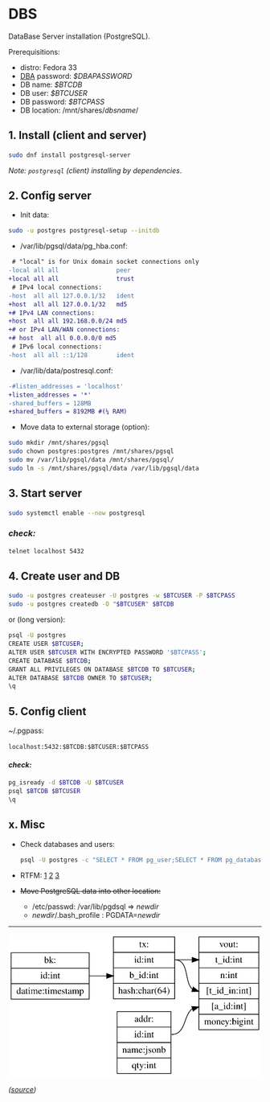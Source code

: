 # DBS
DataBase Server installation (PostgreSQL).

Prerequisitions:

- distro: Fedora 33
- [DBA](https://en.wikipedia.org/wiki/Database_administrator) password: _$DBAPASSWORD_
- DB name: _$BTCDB_
- DB user: _$BTCUSER_
- DB password: _$BTCPASS_
- DB location: /mnt/shares/_dbsname_/

## 1. Install (client and server)

```bash
sudo dnf install postgresql-server
```

_Note: `postgresql` (client) installing by dependencies_.

## 2. Config server

- Init data:

```bash
sudo -u postgres postgresql-setup --initdb
```

- /var/lib/pgsql/data/pg_hba.conf:

```diff
 # "local" is for Unix domain socket connections only
-local all all                peer
+local all all                trust
 # IPv4 local connections:
-host  all all 127.0.0.1/32   ident
+host  all all 127.0.0.1/32   md5
+# IPv4 LAN connections:
+host  all all 192.168.0.0/24 md5
+# or IPv4 LAN/WAN connections:
+# host  all all 0.0.0.0/0 md5
 # IPv6 local connections:
-host  all all ::1/128        ident
```

- /var/lib/data/postresql.conf:

```diff
-#listen_addresses = 'localhost'
+listen_addresses = '*'
-shared_buffers = 128MB
+shared_buffers = 8192MB #(¼ RAM)
```


- Move data to external storage (option):

```bash
sudo mkdir /mnt/shares/pgsql
sudo chown postgres:postgres /mnt/shares/pgsql
sudo mv /var/lib/pgsql/data /mnt/shares/pgsql/
sudo ln -s /mnt/shares/pgsql/data /var/lib/pgsql/data
```

## 3. Start server

```bash
sudo systemctl enable --now postgresql
```

### _check:_

```bash
telnet localhost 5432
```

## 4. Create user and DB

```bash
sudo -u postgres createuser -U postgres -w $BTCUSER -P $BTCPASS
sudo -u postgres createdb -O "$BTCUSER" $BTCDB
```

or (long version):

```bash
psql -U postgres
CREATE USER $BTCUSER;
ALTER USER $BTCUSER WITH ENCRYPTED PASSWORD '$BTCPASS';
CREATE DATABASE $BTCDB;
GRANT ALL PRIVILEGES ON DATABASE $BTCDB TO $BTCUSER;
ALTER DATABASE $BTCDB OWNER TO $BTCUSER;
\q
```

## 5. Config client

~/.pgpass:

```localhost:5432:$BTCDB:$BTCUSER:$BTCPASS```

#### _check:_

```bash
pg_isready -d $BTCDB -U $BTCUSER
psql $BTCDB $BTCUSER
\q
```

## x. Misc

- Check databases and users:
   ```bash
   psql -U postgres -c "SELECT * FROM pg_user;SELECT * FROM pg_database;"
   ```
- RTFM:
  [1](https://linux-notes.org/ustanovka-postgresql-centos-red-hat-fedora/)
  [2](https://www.digitalocean.com/community/tutorials/how-to-install-and-use-postgresql-on-ubuntu-18-04-ru)
  [3](http://r00ssyp.blogspot.com/2017/03/postgresql-9.html)

- ~~Move PostgreSQL data into other location:~~
  - /etc/passwd: /var/lib/pgdsql => *newdir*
  - *newdir*/.bash_profile : PGDATA=*newdir*

----
![DB scheme](DB.svg)

_([source](DB.dot))_
